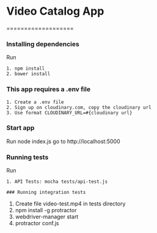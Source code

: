 # Video Catalog App
===================

### Installing dependencies
Run

```
1. npm install
2. bower install
```

### This app requires a .env file
```
1. Create a .env file
2. Sign up on cloudinary.com, copy the cloudinary url
3. Use format CLOUDINARY_URL=#{cloudinary url}
```

### Start app
Run
node index.js
go to http://localhost:5000

### Running tests

Run

```
1. API Tests: mocha tests/api-test.js

### Running integration tests
```
1. Create file video-test.mp4 in tests directory
2. npm install -g protractor
3. webdriver-manager start
4. protractor conf.js
